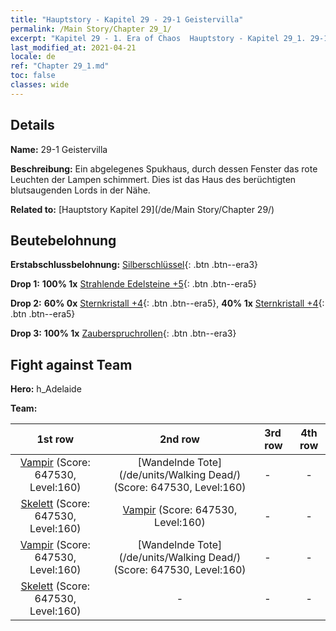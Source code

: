 ```yaml
---
title: "Hauptstory - Kapitel 29 - 29-1 Geistervilla"
permalink: /Main Story/Chapter 29_1/
excerpt: "Kapitel 29 - 1. Era of Chaos  Hauptstory - Kapitel 29_1. 29-1 Geistervilla"
last_modified_at: 2021-04-21
locale: de
ref: "Chapter 29_1.md"
toc: false
classes: wide
---
```


## Details

 **Name:** 29-1 Geistervilla

 **Beschreibung:** Ein abgelegenes Spukhaus, durch dessen Fenster das rote Leuchten der Lampen schimmert. Dies ist das Haus des berüchtigten blutsaugenden Lords in der Nähe.

 **Related to:** [Hauptstory Kapitel 29](/de/Main Story/Chapter 29/)

## Beutebelohnung

 **Erstabschlussbelohnung:** [Silberschlüssel](/de/Items/con_693/){: .btn .btn--era3}

 **Drop 1:** **100% 1x** [Strahlende Edelsteine +5](/de/Items/mat_100/){: .btn .btn--era5}

 **Drop 2:** **60% 0x** [Sternkristall +4](/de/Items/mat_94/){: .btn .btn--era5}, **40% 1x** [Sternkristall +4](/de/Items/mat_94/){: .btn .btn--era5}

 **Drop 3:** **100% 1x** [Zauberspruchrollen](/de/Items/con_694/){: .btn .btn--era3}


## Fight against Team
 **Hero:** h_Adelaide

 **Team:**


  | 1st row | 2nd row | 3rd row | 4th row |
  |:----:|:----:|:----|:----:|
  | [Vampir](/de/units/Vampire/) (Score: 647530, Level:160)  | [Wandelnde Tote](/de/units/Walking Dead/) (Score: 647530, Level:160)  | - | - |
  | [Skelett](/de/units/Skeleton/) (Score: 647530, Level:160)  | [Vampir](/de/units/Vampire/) (Score: 647530, Level:160)  | - | - |
  | [Vampir](/de/units/Vampire/) (Score: 647530, Level:160)  | [Wandelnde Tote](/de/units/Walking Dead/) (Score: 647530, Level:160)  | - | - |
  | [Skelett](/de/units/Skeleton/) (Score: 647530, Level:160)  | - | - | - |


